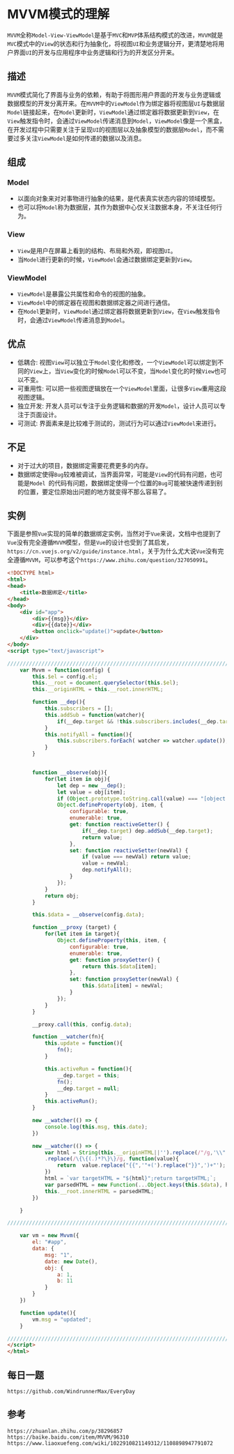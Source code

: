 # MVVM模式的理解
`MVVM`全称`Model-View-ViewModel`是基于`MVC`和`MVP`体系结构模式的改进，`MVVM`就是`MVC`模式中的`View`的状态和行为抽象化，将视图`UI`和业务逻辑分开，更清楚地将用户界面`UI`的开发与应用程序中业务逻辑和行为的开发区分开来。

## 描述
`MVVM`模式简化了界面与业务的依赖，有助于将图形用户界面的开发与业务逻辑或数据模型的开发分离开来。在`MVVM`中的`ViewModel`作为绑定器将视图层`UI`与数据层`Model`链接起来，在`Model`更新时，`ViewModel`通过绑定器将数据更新到`View`，在`View`触发指令时，会通过`ViewModel`传递消息到`Model`，`ViewModel`像是一个黑盒，在开发过程中只需要关注于呈现`UI`的视图层以及抽象模型的数据层`Model`，而不需要过多关注`ViewModel`是如何传递的数据以及消息。

## 组成

### Model
* 以面向对象来对对事物进行抽象的结果，是代表真实状态内容的领域模型。
* 也可以将`Model`称为数据层，其作为数据中心仅关注数据本身，不关注任何行为。

### View
* `View`是用户在屏幕上看到的结构、布局和外观，即视图`UI`。
* 当`Model`进行更新的时候，`ViewModel`会通过数据绑定更新到`View`。

### ViewModel
* `ViewModel`是暴露公共属性和命令的视图的抽象。
* `ViewModel`中的绑定器在视图和数据绑定器之间进行通信。
* 在`Model`更新时，`ViewModel`通过绑定器将数据更新到`View`，在`View`触发指令时，会通过`ViewModel`传递消息到`Model`。

## 优点
* 低耦合: 视图`View`可以独立于`Model`变化和修改，一个`ViewModel`可以绑定到不同的`View`上，当`View`变化的时候`Model`可以不变，当`Model`变化的时候`View`也可以不变。
* 可重用性: 可以把一些视图逻辑放在一个`ViewModel`里面，让很多`View`重用这段视图逻辑。
* 独立开发: 开发人员可以专注于业务逻辑和数据的开发`Model`，设计人员可以专注于页面设计。
* 可测试: 界面素来是比较难于测试的，测试行为可以通过`ViewModel`来进行。

## 不足
* 对于过大的项目，数据绑定需要花费更多的内存。
* 数据绑定使得`Bug`较难被调试，当界面异常，可能是`View`的代码有问题，也可能是`Model `的代码有问题，数据绑定使得一个位置的`Bug`可能被快速传递到别的位置，要定位原始出问题的地方就变得不那么容易了。

## 实例
下面是参照`Vue`实现的简单的数据绑定实例，当然对于`Vue`来说，文档中也提到了`Vue`没有完全遵循`MVVM`模型，但是`Vue`的设计也受到了其启发，`https://cn.vuejs.org/v2/guide/instance.html`，关于为什么尤大说`Vue`没有完全遵循`MVVM`，可以参考这个`https://www.zhihu.com/question/327050991`。

```html
<!DOCTYPE html>
<html>
<head>
    <title>数据绑定</title>
</head>
<body>
    <div id="app">
        <div>{{msg}}</div>
        <div>{{date}}</div>
        <button onclick="update()">update</button>
    </div> 
</body>
<script type="text/javascript">

///////////////////////////////////////////////////////////////////////////////
    var Mvvm = function(config) {
        this.$el = config.el;
        this.__root = document.querySelector(this.$el);
        this.__originHTML = this.__root.innerHTML;

        function __dep(){
            this.subscribers = [];
            this.addSub = function(watcher){
                if(__dep.target && !this.subscribers.includes(__dep.target) ) this.subscribers.push(watcher);
            }
            this.notifyAll = function(){
                this.subscribers.forEach( watcher => watcher.update());
            }
        }


        function __observe(obj){
            for(let item in obj){
                let dep = new __dep();
                let value = obj[item];
                if (Object.prototype.toString.call(value) === "[object Object]") __observe(value);
                Object.defineProperty(obj, item, {
                    configurable: true,
                    enumerable: true,
                    get: function reactiveGetter() {
                        if(__dep.target) dep.addSub(__dep.target);
                        return value;
                    },
                    set: function reactiveSetter(newVal) {
                        if (value === newVal) return value;
                        value = newVal;
                        dep.notifyAll();
                    }
                });
            }
            return obj;
        }

        this.$data = __observe(config.data);

        function __proxy (target) {
            for(let item in target){
                Object.defineProperty(this, item, {
                    configurable: true,
                    enumerable: true,
                    get: function proxyGetter() {
                        return this.$data[item];
                    },
                    set: function proxySetter(newVal) {
                        this.$data[item] = newVal;
                    }
                });
            }
        }

        __proxy.call(this, config.data);

        function __watcher(fn){
            this.update = function(){
                fn();
            }

            this.activeRun = function(){
                __dep.target = this;
                fn();
                __dep.target = null;
            }
            this.activeRun();
        }

        new __watcher(() => {
            console.log(this.msg, this.date);
        })

        new __watcher(() => {
            var html = String(this.__originHTML||'').replace(/"/g,'\\"').replace(/\s+|\r|\t|\n/g, ' ')
            .replace(/\{\{(.)*?\}\}/g, function(value){ 
                return  value.replace("{{",'"+(').replace("}}",')+"');
            })
            html = `var targetHTML = "${html}";return targetHTML;`;
            var parsedHTML = new Function(...Object.keys(this.$data), html)(...Object.values(this.$data));
            this.__root.innerHTML = parsedHTML;
        })

    }

///////////////////////////////////////////////////////////////////////////////

    var vm = new Mvvm({
        el: "#app",
        data: {
            msg: "1",
            date: new Date(),
            obj: {
                a: 1,
                b: 11
            }
        }
    })

    function update(){
        vm.msg = "updated";
    }

///////////////////////////////////////////////////////////////////////////////
</script>
</html>
```


## 每日一题

```
https://github.com/WindrunnerMax/EveryDay
```

## 参考

```
https://zhuanlan.zhihu.com/p/38296857
https://baike.baidu.com/item/MVVM/96310
https://www.liaoxuefeng.com/wiki/1022910821149312/1108898947791072
```

